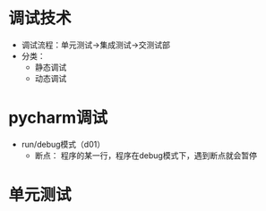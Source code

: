 # 调试技术
- 调试流程：单元测试->集成测试->交测试部
- 分类：
    - 静态调试
    - 动态调试

# pycharm调试
- run/debug模式（d01）
    - 断点： 程序的某一行，程序在debug模式下，遇到断点就会暂停
    
# 单元测试


